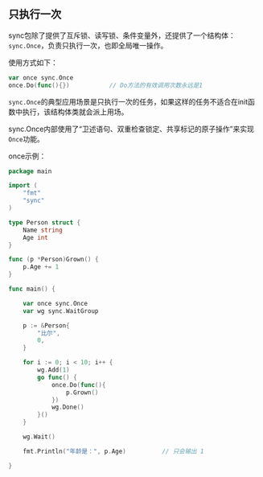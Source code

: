 ## 只执行一次

sync包除了提供了互斥锁、读写锁、条件变量外，还提供了一个结构体：`sync.Once`，负责只执行一次，也即全局唯一操作。  

使用方式如下：
```go
var once sync.Once
once.Do(func(){})           // Do方法的有效调用次数永远是1
```

`sync.Once`的典型应用场景是只执行一次的任务，如果这样的任务不适合在init函数中执行，该结构体类就会派上用场。  

sync.Once内部使用了“卫述语句、双重检查锁定、共享标记的原子操作”来实现`Once`功能。  

once示例：
```go
package main

import (
	"fmt"
	"sync"
)

type Person struct {
	Name string
	Age int
}

func (p *Person)Grown() {
	p.Age += 1
}

func main() {

	var once sync.Once
	var wg sync.WaitGroup

	p := &Person{
		"比尔",
		0,
	}

	for i := 0; i < 10; i++ {
		wg.Add(1)
		go func() {
			once.Do(func(){
				p.Grown()
			})
			wg.Done()
		}()
	}

	wg.Wait()

	fmt.Println("年龄是：", p.Age)			// 只会输出 1

}
```